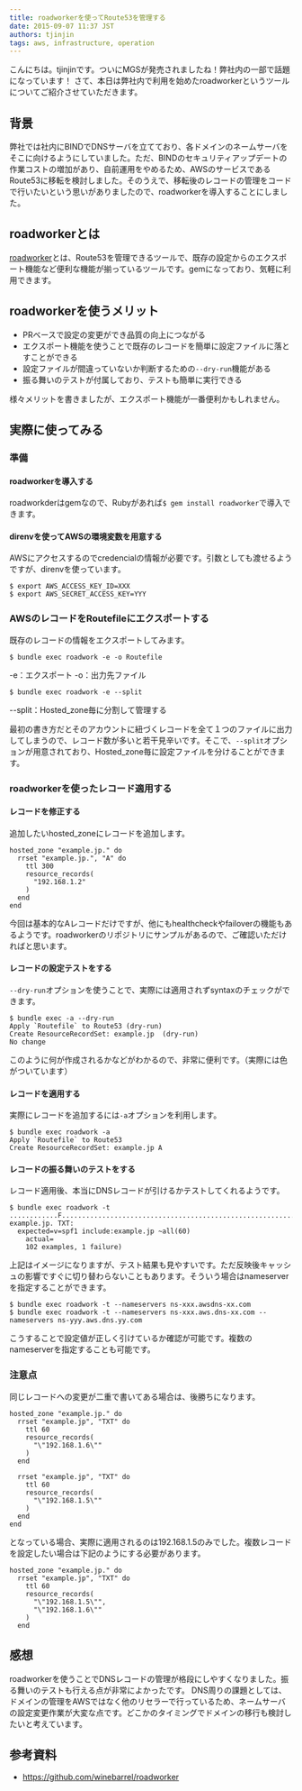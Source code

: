 ```yaml
---
title: roadworkerを使ってRoute53を管理する
date: 2015-09-07 11:37 JST
authors: tjinjin
tags: aws, infrastructure, operation
---
```


こんにちは。tjinjinです。ついにMGSが発売されましたね！弊社内の一部で話題になっています！
さて、本日は弊社内で利用を始めたroadworkerというツールについてご紹介させていただきます。

<!--more-->

## 背景
弊社では社内にBINDでDNSサーバを立てており、各ドメインのネームサーバをそこに向けるようにしていました。ただ、BINDのセキュリティアップデートの作業コストの増加があり、自前運用をやめるため、AWSのサービスであるRoute53に移転を検討しました。そのうえで、移転後のレコードの管理をコードで行いたいという思いがありましたので、roadworkerを導入することにしました。

## roadworkerとは
[roadworker](https://github.com/winebarrel/roadworker)とは、Route53を管理できるツールで、既存の設定からのエクスポート機能など便利な機能が揃っているツールです。gemになっており、気軽に利用できます。

## roadworkerを使うメリット
* PRベースで設定の変更ができ品質の向上につながる
* エクスポート機能を使うことで既存のレコードを簡単に設定ファイルに落とすことができる
* 設定ファイルが間違っていないか判断するための`--dry-run`機能がある
* 振る舞いのテストが付属しており、テストも簡単に実行できる

様々メリットを書きましたが、エクスポート機能が一番便利かもしれません。

## 実際に使ってみる
### 準備
#### roadworkerを導入する
roadworkderはgemなので、Rubyがあれば`$ gem install roadworker`で導入できます。

#### direnvを使ってAWSの環境変数を用意する
AWSにアクセスするのでcredencialの情報が必要です。引数としても渡せるようですが、direnvを使っています。

```
$ export AWS_ACCESS_KEY_ID=XXX
$ export AWS_SECRET_ACCESS_KEY=YYY
```

### AWSのレコードをRoutefileにエクスポートする

既存のレコードの情報をエクスポートしてみます。

```
$ bundle exec roadwork -e -o Routefile
```
-e：エクスポート
-o：出力先ファイル

```
$ bundle exec roadwork -e --split
```
--split：Hosted_zone毎に分割して管理する

最初の書き方だとそのアカウントに紐づくレコードを全て１つのファイルに出力してしまうので、レコード数が多いと若干見辛いです。そこで、`--split`オプションが用意されており、Hosted_zone毎に設定ファイルを分けることができます。

### roadworkerを使ったレコード適用する
#### レコードを修正する

追加したいhosted_zoneにレコードを追加します。

```
hosted_zone "example.jp." do
  rrset "example.jp.", "A" do
    ttl 300
    resource_records(
      "192.168.1.2"
    )
  end
end
```

今回は基本的なAレコードだけですが、他にもhealthcheckやfailoverの機能もあるようです。roadworkerのリポジトリにサンプルがあるので、ご確認いただければと思います。



#### レコードの設定テストをする

`--dry-run`オプションを使うことで、実際には適用されずsyntaxのチェックができます。

```
$ bundle exec -a --dry-run
Apply `Routefile` to Route53 (dry-run)
Create ResourceRecordSet: example.jp  (dry-run)
No change
```
このように何が作成されるかなどがわかるので、非常に便利です。（実際には色がついています）

#### レコードを適用する

実際にレコードを追加するには`-a`オプションを利用します。

```
$ bundle exec roadwork -a
Apply `Routefile` to Route53
Create ResourceRecordSet: example.jp A
```

#### レコードの振る舞いのテストをする
レコード適用後、本当にDNSレコードが引けるかテストしてくれるようです。

```
$ bundle exec roadwork -t
............F.........................................................................................
example.jp. TXT:
  expected=v=spf1 include:example.jp ~all(60)
    actual=
    102 examples, 1 failure)
```

上記はイメージになりますが、テスト結果も見やすいです。ただ反映後キャッシュの影響ですぐに切り替わらないこともあります。そういう場合はnameserverを指定することができます。

```
$ bundle exec roadwork -t --nameservers ns-xxx.awsdns-xx.com
$ bundle exec roadwork -t --nameservers ns-xxx.aws.dns-xx.com --nameservers ns-yyy.aws.dns.yy.com
```

こうすることで設定値が正しく引けているか確認が可能です。複数のnameserverを指定することも可能です。

### 注意点
同じレコードへの変更が二重で書いてある場合は、後勝ちになります。

```
hosted_zone "example.jp." do
  rrset "example.jp", "TXT" do
    ttl 60
    resource_records(
      "\"192.168.1.6\""
    )
  end

  rrset "example.jp", "TXT" do
    ttl 60
    resource_records(
      "\"192.168.1.5\""
    )
  end
end

```

となっている場合、実際に適用されるのは192.168.1.5のみでした。複数レコードを設定したい場合は下記のようにする必要があります。

```
hosted_zone "example.jp." do
  rrset "example.jp", "TXT" do
    ttl 60
    resource_records(
      "\"192.168.1.5\"",
      "\"192.168.1.6\""
    )
  end
```

## 感想
roadworkerを使うことでDNSレコードの管理が格段にしやすくなりました。振る舞いのテストも行える点が非常によかったです。
DNS周りの課題としては、ドメインの管理をAWSではなく他のリセラーで行っているため、ネームサーバの設定変更作業が大変な点です。どこかのタイミングでドメインの移行も検討したいと考えています。


## 参考資料
* https://github.com/winebarrel/roadworker
